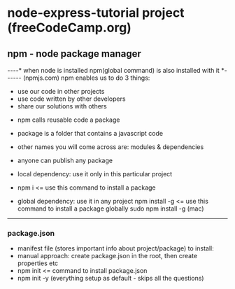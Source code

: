 # node-express-tutorial project (freeCodeCamp.org)


## npm - node package manager
----* when node is installed npm(global command) is also installed with it *------ (npmjs.com)
              npm enables us to do 3 things:
- use our code in other projects
- use code written by other developers
- share our solutions with others

* npm calls reusable code a package
* package is a folder that contains a javascript code
* other names you will come across are: modules & dependencies
* anyone can publish any package 


* local dependency: use it only in this particular project
* npm i <packageName>     <= use this command to install a package

* global dependency: use it in any project
  npm install -g <packageName>        <= use this command to install a package globally
  sudo npm install -g <packageName>    (mac)

--------------
### package.json
   - manifest file (stores important info about project/package)
        to install:
   - manual approach: create package.json in the root, then create properties etc
   - npm init   <= command to install package.json
   - npm init -y (everything setup as default - skips all the questions)


